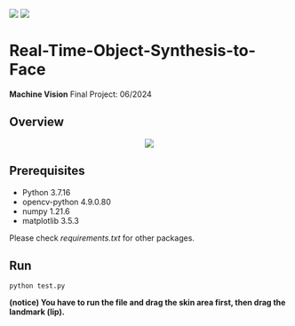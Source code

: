 <img src="https://img.shields.io/badge/Python-3766AB?style=flat-square&logo=Python&logoColor=white"/></a>
<img src="https://img.shields.io/badge/OpenCV-5C3EE8?style=flat-square&logo=OpenCV&logoColor=white"/></a>

# Real-Time-Object-Synthesis-to-Face

**Machine Vision** Final Project: 06/2024

## Overview
<p align="center">
<img src="https://github.com/Hsgalaxy-Kim/Real-Time-Object-Synthesis-to-Face/assets/101552457/f344d38c-d3df-42b7-b29a-508fccd80d53"></center>
</p>
 
## Prerequisites

- Python 3.7.16
- opencv-python 4.9.0.80
- numpy 1.21.6
- matplotlib 3.5.3

Please check *requirements.txt* for other packages.


## Run

```
python test.py
```

**(notice) You have to run the file and drag the skin area first, then drag the landmark (lip). </u>**
